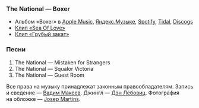 ### The National — Boxer

- Альбом «Boxer» в
  [Apple Music](https://music.apple.com/album/220311706),
  [Яндекс.Музыке](https://music.yandex.ru/album/718954),
  [Spotify](https://open.spotify.com/album/3Td1c2eAXaFzU4F8QCbFbp),
  [Tidal](https://tidal.com/browse/album/58086088),
  [Discogs](https://www.discogs.com/master/15110)
- [Клип «Sea Of Love»](https://youtu.be/yIWmRbHDhGw)
- [Клип «Грубый закат»](https://youtu.be/FyCsJAj69sc)

### Песни

1. The National — Mistaken for Strangers
2. The National — Squalor Victoria
3. The National — Guest Room

Все права на музыку принадлежат законным правообладателям.
Запись и сведение — [Вадим Макеев](https://twitter.com/pepelsbey).
Джингл — [Дэн Лебовиц](https://www.youtube.com/channel/UC38A5qHrlc_Zgua7vL4b96w).
Фотография на обложке — [Josep Martins](https://unsplash.com/photos/Y9gO2z77Udk).
